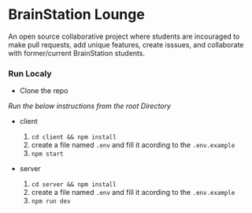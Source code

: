 # BrainStation Lounge

An open source collaborative project where students are incouraged to make pull requests, add unique features, create isssues, and collaborate with former/current BrainStation students.

### Run Localy

- Clone the repo

_Run the below instructions from the root Directory_

- client

  1.  `cd client && npm install`
  1.  create a file named `.env` and fill it acording to the `.env.example`
  1.  `npm start`

- server
  1.  `cd server && npm install`
  1.  create a file named `.env` and fill it acording to the `.env.example`
  1.  `npm run dev`
